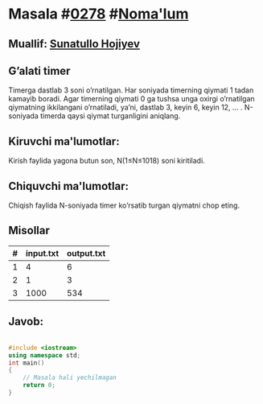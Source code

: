 
<h1>Masala #<a href="https://robocontest.uz/tasks/0278">0278</a> #<a href="https://robocontest.uz/tasks?category=1">Noma'lum</a></h1>
<h2> Muallif: <a href="https://robocontest.uz/profile/sunnat">Sunatullo Hojiyev</a></h2>
<h2>G’alati timer</h2>
<p>Timerga dastlab 3 soni o’rnatilgan. Har soniyada timerning qiymati 1 tadan kamayib boradi. Agar timerning qiymati 0 ga tushsa unga oxirgi o’rnatilgan qiymatning ikkilangani o’rnatiladi, ya’ni, dastlab 3, keyin 6, keyin 12, … . N-soniyada timerda qaysi qiymat turganligini aniqlang.
</p>
<h2>Kiruvchi ma'lumotlar:</h2>
<p>Kirish faylida yagona butun son, N(1≤N≤1018) soni kiritiladi.</p>
<h2>Chiquvchi ma'lumotlar:</h2>
<p>Chiqish faylida N-soniyada timer ko’rsatib turgan qiymatni chop eting.</p>
<h2>Misollar</h2>
<table>
    <thead>
        <tr>
            <th>#</th>
            <th>input.txt</th>
            <th>output.txt</th>
        </tr>
    </thead>
    <tbody>
            <tr>
                <td>1</td>
                <td>4</td>
                <td>6</td>
            </tr>
            <tr>
                <td>2</td>
                <td>1</td>
                <td>3</td>
            </tr>
            <tr>
                <td>3</td>
                <td>1000</td>
                <td>534</td>
            </tr>
    </tbody>
    </table>
    
<h2>Javob:</h2>

######
```cpp
#include <iostream>
using namespace std;
int main()
{
    // Masala hali yechilmagan
    return 0;
}
```
